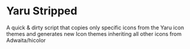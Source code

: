 # Yaru Stripped

A quick & dirty script that copies only specific icons from the Yaru icon themes and generates new Icon themes inheriting all other icons from Adwaita/hicolor
